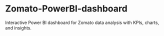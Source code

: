 # Zomato-PowerBI-dashboard
Interactive Power BI dashboard for Zomato data analysis with KPIs, charts, and insights.
